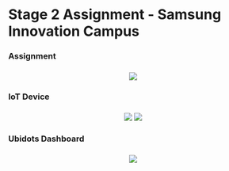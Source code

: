 # Stage 2 Assignment - Samsung Innovation Campus

<div align=center>
  <div align=left><h3>Assignment<h3></div>
  <img src="https://github.com/user-attachments/assets/5e888282-d028-4d6f-b7bd-2b57abf9ffea"/>
  <div align=left><h3>IoT Device<h3></div>
  <img src="https://github.com/user-attachments/assets/8e431628-676f-4a93-8241-0f50cfa136b4"/>
  <img src="https://github.com/user-attachments/assets/bed44ec7-03ce-4e18-aef0-31f40e96eb9e"/>
  <div align=left><h3>Ubidots Dashboard<h3></div>
  <img src="https://github.com/user-attachments/assets/1959ac93-0da1-4028-87fb-e4f0f0b7f06b"/>
</div>
